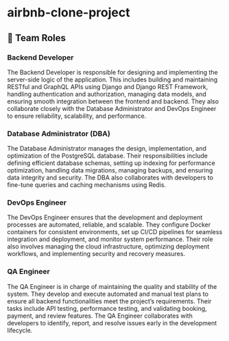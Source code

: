 # airbnb-clone-project

## 👥 Team Roles

### **Backend Developer**

The Backend Developer is responsible for designing and implementing the server-side logic of the application. This includes building and maintaining RESTful and GraphQL APIs using Django and Django REST Framework, handling authentication and authorization, managing data models, and ensuring smooth integration between the frontend and backend. They also collaborate closely with the Database Administrator and DevOps Engineer to ensure reliability, scalability, and performance.

### **Database Administrator (DBA)**

The Database Administrator manages the design, implementation, and optimization of the PostgreSQL database. Their responsibilities include defining efficient database schemas, setting up indexing for performance optimization, handling data migrations, managing backups, and ensuring data integrity and security. The DBA also collaborates with developers to fine-tune queries and caching mechanisms using Redis.

### **DevOps Engineer**

The DevOps Engineer ensures that the development and deployment processes are automated, reliable, and scalable. They configure Docker containers for consistent environments, set up CI/CD pipelines for seamless integration and deployment, and monitor system performance. Their role also involves managing the cloud infrastructure, optimizing deployment workflows, and implementing security and recovery measures.

### **QA Engineer**

The QA Engineer is in charge of maintaining the quality and stability of the system. They develop and execute automated and manual test plans to ensure all backend functionalities meet the project’s requirements. Their tasks include API testing, performance testing, and validating booking, payment, and review features. The QA Engineer collaborates with developers to identify, report, and resolve issues early in the development lifecycle.
